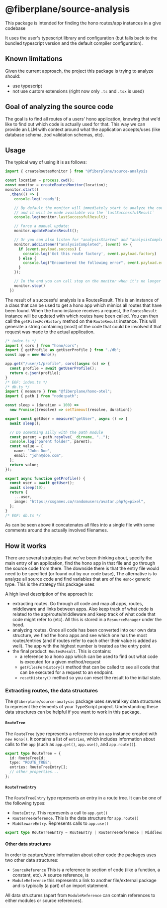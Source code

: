 # @fiberplane/source-analysis

This package is intended for finding the hono routes/app instances in a give codebase

It uses the user's typescript library and configuration (but falls back to the bundled typescript version and the default compiler configuration).

## Known limitations

Given the current approach, the project this package is trying to analyze should:

* use typescript
* not use custom extensions (right now only `.ts` and `.tsx` is used)

## Goal of analyzing the source code

The goal is to find all routes of a users' hono application, knowing that we'd like to find out which code is actually used for that. This way we can provide an LLM with context around what the application accepts/uses (like database schema, zod validation schemas, etc). 

## Usage

The typical way of using it is as follows:

``` ts
import { createRoutesMonitor } from "@fiberplane/source-analysis

const location = process.cwd();
const monitor = createRoutesMonitor(location);
monitor.start()
  .then(() => {
    console.log('ready');

    // By default the monitor will immediately start to analyze the code
    // and it will be made available via the `lastSuccessfulResult` 
    console.log(monitor.lastSuccessfulResult);

    // Force a manual update:
    monitor.updateRoutesResult();

    // Or you can also listen for "analysisStarted" and "analysisCompleted" events
    monitor.addListener("analysisCompleted", (event) => {
      if (event.payload.success) {
        console.log('Got this route factory', event.payload.factory)
      } else {
        console.log("Encountered the following error", event.payload.error /* string */),
      }
    });

    // In the end you can call stop on the monitor when it's no longer needed
    monitor.stop()
  })
```

The result of a successful analysis is a RoutesResult. This is an instance of a class that can be used to get a hono app which mimics all routes that have been found. When the hono instance receives a request, the `RoutesResult` instance will be updated with which routes have been called. You can then call the `getFilesForHistory` method on the `RouteResult` instance. This will generate a string containing (most) of the code that could be involved if that request was made to the actual application. 

``` ts
/* index.ts */
import { cors } from "hono/cors";
import { getProfile as getUserProfile } from "./db";
const app = new Hono();

app.get("/user/1/profile", cors()async (c) => {
  const profile = await getUserProfile();
  return c.json(profile);
}
/* EOF: index.ts */
/* db.ts */
import { measure } from "@fiberplane/hono-otel";
import { path } from "node:path";

const sleep = (duration = 100) =>
  new Promise((resolve) => setTimeout(resolve, duration))

export const getUser = measure("getUser", async () => {
  await sleep();

  // Do something silly with the path module
  const parent = path.resolve(__dirname, "..");
  console.log("parent folder", parent);
  const value = {
    name: "John Doe",
    email: "john@doe.com",
  };
  return value;
});

export async function getProfile() {
  const user = await getUser();
  await sleep(10);
  return {
    ...user,
    image: "https://xsgames.co/randomusers/avatar.php?g=pixel",
  };
}
/* EOF: db.ts */
```

As can be seen above it concatenates all files into a single file with some comments around the actually involved filenames.


## How it works

There are several strategies that we've been thinking about, specify the main entry of an application, find the hono app in that file and go through the source code from there. The downside there is that the entry file would need to be specified (or found out by our code base), The alternative is to analyze all source code and find variables that are of the `Hono<` generic type. This is the strategy this package uses

A high level description of the approach is:
* extracting routes. Go through all code and map all apps, routes, middleware and links between apps. Also keep track of what code is related to the app/route/middleware and keep track of what code that code might refer to (etc). All this is stored in a `ResourceManager` under the hood. 
* analyzing routes. Once all code has been converted into our own data structure, we find the hono apps and see which one has the most routes/entries (and if routes refer to each other their value is added as well). The app with the highest number is treated as the entry point.
* the final product: `RoutesResult`. This is contains:
  *  a reference to a hono app which can be used to find out what code is executed for a given method/request 
  * `getFilesForHistory()` method that can be called to see all code that can be executed for a request to an endpoint.
  * `resetHistory()` method so you can reset the result to the initial state.


### Extracting routes, the data structures

The `@fiberplane/source-analysis` package uses several key data structures to represent the elements of your TypeScript project. Understanding these data structures can be helpful if you want to work in this package.


#### `RouteTree`

The `RouteTree` type represents a reference to an `app` instance created with `new Hono()`. It contains a list of `entries`, which includes information about calls to the `app` (such as `app.get()`, `app.use()`, and `app.route()`).

```typescript
export type RouteTree = {
  id: RouteTreeId;
  type: "ROUTE_TREE";
  entries: RouteTreeEntry[];
  // other properties...
};
```

#### `RouteTreeEntry`

The `RouteTreeEntry` type represents an entry in a route tree. It can be one of the following types:

- `RouteEntry`. This represents a call to `app.get()`
- `RouteTreeReference`. This is the data structure for `app.route()`
- `MiddlewareEntry`. Represents calls to `app.use()`

```typescript
export type RouteTreeEntry = RouteEntry | RouteTreeReference | MiddlewareEntry;
```

#### Other data structures

In order to capture/store information about other code the packages uses two other data structures:

- `SourceReference` This is a reference to section of code (like a function, a constant, etc). A source reference, is 
- `ModuleReference` this represents a link to another file/external package and is typically (a part) of an import statement. 

All data structures (apart from `ModuleReference` can contain references to either modules or source references). 
